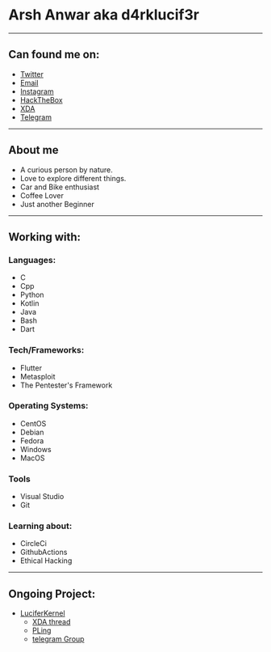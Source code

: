 # Arsh Anwar aka d4rklucif3r
---
## Can found me on:
- [Twitter](https://twitter.com/d4rklucif3r)
- [Email](mailto:lucifer78908@gmail.com)
- [Instagram](https://www.instagram.com/l_u_c_i_f_3_r._)
- [HackTheBox](https://www.hackthebox.eu/profile/319127)
- [XDA](https://forum.xda-developers.com/member.php?u=11193889)
- [Telegram](https://t.me/d4rklucif3r)


---

## About me

- A curious person by nature. 
- Love to explore different things. 
- Car and Bike enthusiast
- Coffee Lover
- Just another Beginner

---
## Working with:

### Languages:
- C
- Cpp
- Python
- Kotlin
- Java
- Bash
- Dart


### Tech/Frameworks:

- Flutter
- Metasploit
- The Pentester's Framework

### Operating Systems:

- CentOS
- Debian
- Fedora
- Windows
- MacOS

### Tools
- Visual Studio
- Git


### Learning about: 
- CircleCi
- GithubActions
- Ethical Hacking

---
## Ongoing Project:
- [LuciferKernel](https://github.com/d4rk-lucif3r/LuciferKernel)
  - [XDA thread](https://forum.xda-developers.com/mi-a1/development/kernel-lucifer-kernel-v3-oc-nonoc-t4186317)
  - [PLing](https://www.pling.com/p/1441583/)
  - [telegram Group](https://t.me/luciferkernel)
  






